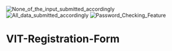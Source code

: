 ![None_of_the_input_submitted_accordingly](https://user-images.githubusercontent.com/55339137/113403369-29daa480-93c4-11eb-98e2-07d25b65f1f6.png)
![All_data_submitted_accordingly](https://user-images.githubusercontent.com/55339137/113403378-2f37ef00-93c4-11eb-885d-702e19339a10.png)
![Password_Checking_Feature](https://user-images.githubusercontent.com/55339137/113403382-3101b280-93c4-11eb-85e9-2bd93ecf1b69.png)
# VIT-Registration-Form
